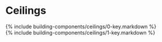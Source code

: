 <div data-role="collapsible" data-inset="false">
	<h1>Ceilings</h1>

<dl>

<dt class="building-components-key">
<div markdown="1" >
{% include building-components/ceilings/0-key.markdown %}
</div>
</dt>
<dd>
</dd>

<dt class="building-components-dt-block">
<div markdown="1">
{% include building-components/ceilings/1-key.markdown %}
</div>
</dt>
<dd class=".building-components-dd-block">
</dd>

</dl>



</div>